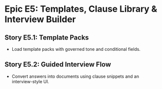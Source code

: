 # Epic E5: Templates, Clause Library & Interview Builder

## Story E5.1: Template Packs

- Load template packs with governed tone and conditional fields.

## Story E5.2: Guided Interview Flow

- Convert answers into documents using clause snippets and an interview-style UI.
